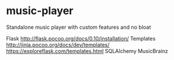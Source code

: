 # music-player
Standalone music player with custom features and no bloat

Flask http://flask.pocoo.org/docs/0.10/installation/
Templates http://jinja.pocoo.org/docs/dev/templates/ https://exploreflask.com/templates.html
SQLAlchemy
MusicBrainz
